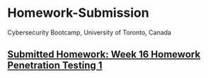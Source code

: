 # Homework-Submission
Cybersecurity Bootcamp, University of Toronto, Canada


## [Submitted Homework: Week 16 Homework Penetration Testing 1](Week-16-Homework-Penetration-Testing-1/README.md)
